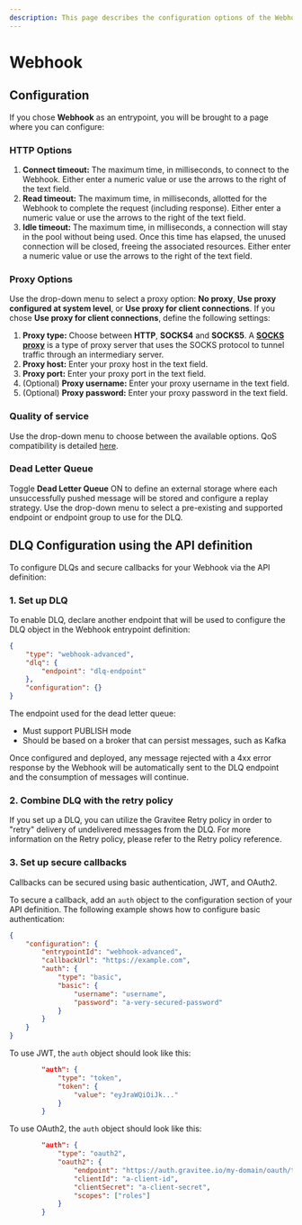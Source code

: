 ```yaml
---
description: This page describes the configuration options of the Webhook entrypoint
---
```


# Webhook

## Configuration

If you chose **Webhook** as an entrypoint, you will be brought to a page where you can configure:

### **HTTP Options**

1. **Connect timeout:** The maximum time, in milliseconds, to connect to the Webhook. Either enter a numeric value or use the arrows to the right of the text field.
2. **Read timeout:** The maximum time, in milliseconds, allotted for the Webhook to complete the request (including response). Either enter a numeric value or use the arrows to the right of the text field.
3. **Idle timeout:** The maximum time, in milliseconds, a connection will stay in the pool without being used. Once this time has elapsed, the unused connection will be closed, freeing the associated resources. Either enter a numeric value or use the arrows to the right of the text field.

### **Proxy Options**

Use the drop-down menu to select a proxy option: **No proxy**, **Use proxy configured at system level**, or **Use proxy for client connections**. If you chose **Use proxy for client connections**, define the following settings:

1. **Proxy type:** Choose between **HTTP**, **SOCKS4** and **SOCKS5**. A [**SOCKS proxy**](https://hailbytes.com/how-to-use-socks4-and-socks5-proxy-servers-for-anonymous-web-browsing/) is a type of proxy server that uses the SOCKS protocol to tunnel traffic through an intermediary server.
2. **Proxy host:** Enter your proxy host in the text field.
3. **Proxy port:** Enter your proxy port in the text field.
4. (Optional) **Proxy username:** Enter your proxy username in the text field.
5. (Optional) **Proxy password:** Enter your proxy password in the text field.

### **Quality of service**

Use the drop-down menu to choose between the available options. QoS compatibility is detailed [here](broken-reference).

### **Dead Letter Queue**

Toggle **Dead Letter Queue** ON to define an external storage where each unsuccessfully pushed message will be stored and configure a replay strategy. Use the drop-down menu to select a pre-existing and supported endpoint or endpoint group to use for the DLQ.

## **DLQ Configuration using the API definition**

To configure DLQs and secure callbacks for your Webhook via the API definition:

### **1. Set up DLQ**

To enable DLQ, declare another endpoint that will be used to configure the DLQ object in the Webhook entrypoint definition:

```json
{
    "type": "webhook-advanced",
    "dlq": {
        "endpoint": "dlq-endpoint"
    },
    "configuration": {}
}
```

The endpoint used for the dead letter queue:

* Must support PUBLISH mode
* Should be based on a broker that can persist messages, such as Kafka

Once configured and deployed, any message rejected with a 4xx error response by the Webhook will be automatically sent to the DLQ endpoint and the consumption of messages will continue.

### **2. Combine DLQ with the retry policy**

If you set up a DLQ, you can utilize the Gravitee Retry policy in order to "retry" delivery of undelivered messages from the DLQ. For more information on the Retry policy, please refer to the Retry policy reference.

### **3. Set up secure callbacks**

Callbacks can be secured using basic authentication, JWT, and OAuth2.

To secure a callback, add an `auth` object to the configuration section of your API definition. The following example shows how to configure basic authentication:

```json
{
    "configuration": {
        "entrypointId": "webhook-advanced",
        "callbackUrl": "https://example.com",
        "auth": {
            "type": "basic",
            "basic": {
                "username": "username",
                "password": "a-very-secured-password"
            }
        }
    }
}
```

To use JWT, the `auth` object should look like this:

```json
        "auth": {
            "type": "token",
            "token": {
                "value": "eyJraWQiOiJk..."
            }
        }
```

To use OAuth2, the `auth` object should look like this:

```json
        "auth": {
            "type": "oauth2",
            "oauth2": {
                "endpoint": "https://auth.gravitee.io/my-domain/oauth/token",
                "clientId": "a-client-id",
                "clientSecret": "a-client-secret",
                "scopes": ["roles"]
            }
        }
```
